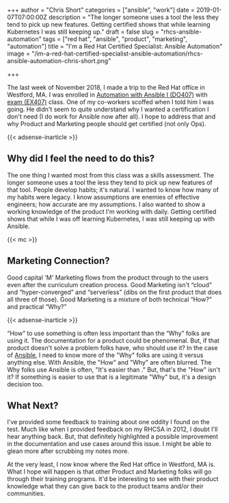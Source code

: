 +++
author = "Chris Short"
categories = ["ansible", "work"]
date = 2019-01-07T07:00:00Z
description = "The longer someone uses a tool the less they tend to pick up new features. Getting certified shows that while learning Kubernetes I was still keeping up."
draft = false
slug = "rhcs-ansible-automation"
tags = ["red hat", "ansible", "product", "marketing", "automation"]
title = "I'm a Red Hat Certified Specialist: Ansible Automation"
image = "/im-a-red-hat-certified-specialist-ansible-automation/rhcs-ansible-automation-chris-short.png"

+++

The last week of November 2018, I made a trip to the Red Hat office in Westford, MA. I was enrolled in [Automation with Ansible I (DO407)](https://www.redhat.com/en/services/training/do407-automation-ansible-i) with [exam (EX407)](https://www.redhat.com/en/services/training/ex407-red-hat-certified-specialist-in-ansible-automation-exam) class. One of my co-workers scoffed when I told him I was going. He didn't seem to quite understand why I wanted a certification I don't need (I do work for Ansible now after all). I hope to address that and why Product and Marketing people should get certified (not only Ops).

{{< adsense-inarticle >}}

## Why did I feel the need to do this?

The one thing I wanted most from this class was a skills assessment. The longer someone uses a tool the less they tend to pick up new features of that tool. People develop habits; it's natural. I wanted to know how many of my habits were legacy. I know assumptions are enemies of effective engineers; how accurate are my assumptions. I also wanted to show a working knowledge of the product I'm working with daily. Getting certified shows that while I was off learning Kubernetes, I was still keeping up with Ansible.

{{< mc >}}

## Marketing Connection?

Good capital 'M' Marketing flows from the product through to the users even after the curriculum creation process. Good Marketing isn't “cloud” and “hyper-converged” and “serverless” (dibs on the first product that does all three of those). Good Marketing is a mixture of both technical “How?” and practical “Why?”

{{< adsense-inarticle >}}

“How” to use something is often less important than the “Why” folks are using it. The documentation for a product could be phenomenal. But, if that product doesn't solve a problem folks have, who should use it? In the case of [Ansible](https://www.ansible.com/), I need to know more of the "Why" folks are using it versus anything else. With Ansible, the "How" and "Why" are often blurred. The Why folks use Ansible is often, "It's easier than <X>." But, that's the "How" isn't it? If something is easier to use that is a legitimate "Why" but, it's a design decision too.

## What Next?

I've provided some feedback to training about one oddity I found on the test. Much like when I provided feedback on my RHCSA in 2012, I doubt I'll hear anything back. But, that definitely highlighted a possible improvement in the documentation and use cases around this issue. I might be able to glean more after scrubbing my notes more.

At the very least, I now know where the Red Hat office in Westford, MA is. What I hope will happen is that other Product and Marketing folks will go through their training programs. It'd be interesting to see with their product knowledge what they can give back to the product teams and/or their communities.